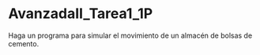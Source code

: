 # AvanzadaII_Tarea1_1P
Haga un programa para simular el movimiento de un almacén de bolsas de cemento.
